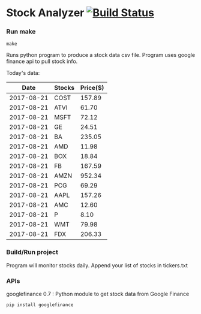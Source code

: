 # Stock Analyzer [![Build Status](https://travis-ci.org/ogoyal/StockAnalyzer.svg?branch=master)](https://travis-ci.org/ogoyal/StockAnalyzer)

### Run make
```
make
```

Runs python program to produce a stock data csv file. Program uses google finance api to pull stock info.

Today's data:

| Date| Stocks| Price($) | 
| --- | --- | ---  | 
| 2017-08-21| COST| 157.89 | 
| 2017-08-21| ATVI| 61.70 | 
| 2017-08-21| MSFT| 72.12 | 
| 2017-08-21| GE| 24.51 | 
| 2017-08-21| BA| 235.05 | 
| 2017-08-21| AMD| 11.98 | 
| 2017-08-21| BOX| 18.84 | 
| 2017-08-21| FB| 167.59 | 
| 2017-08-21| AMZN| 952.34 | 
| 2017-08-21| PCG| 69.29 | 
| 2017-08-21| AAPL| 157.26 | 
| 2017-08-21| AMC| 12.60 | 
| 2017-08-21| P| 8.10 | 
| 2017-08-21| WMT| 79.98 | 
| 2017-08-21| FDX| 206.33 | 

### Build/Run project

Program will monitor stocks daily. Append your list of stocks in tickers.txt

### APIs
googlefinance 0.7 : Python module to get stock data from Google Finance

```
pip install googlefinance
```

